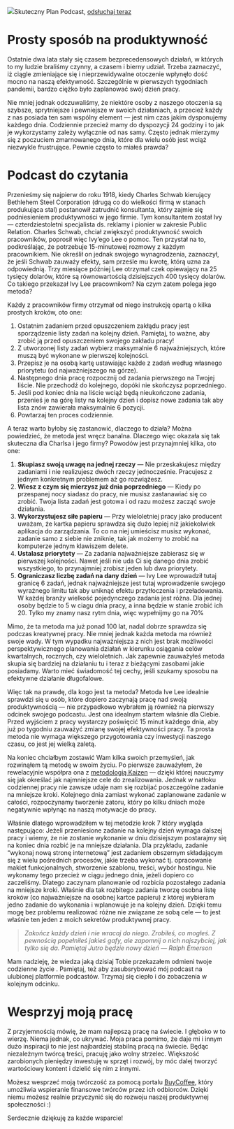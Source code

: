![](https://miro.medium.com/max/1400/1*k_oGQcyMSDQEyBH4UfDpwA.png)Skuteczny Plan Podcast, [odsłuchaj teraz](https://anchor.fm/skuteczny-plan-podcast)

Prosty sposób na produktywność
==============================

Ostatnie dwa lata stały się czasem bezprecedensowych działań, w których to my ludzie braliśmy czynny, a czasem i bierny udział. Trzeba zaznaczyć, iż ciągle zmieniające się i nieprzewidywalne otoczenie wpłynęło dość mocno na naszą efektywność. Szczególnie w pierwszych tygodniach pandemii, bardzo ciężko było zaplanować swój dzień pracy.

Nie mniej jednak odczuwaliśmy, że niektóre osoby z naszego otoczenia są szybsze, sprytniejsze i pewniejsze w swoich działaniach, a przecież każdy z nas posiada ten sam wspólny element — jest nim czas jakim dysponujemy każdego dnia. Codziennie przecież mamy do dyspozycji 24 godziny i to jak je wykorzystamy zależy wyłącznie od nas samy. Często jednak mierzymy się z poczuciem zmarnowanego dnia, które dla wielu osób jest wciąż niezwykle frustrujące. Pewnie często to miałeś prawda?

Podcast do czytania
===================

Przenieśmy się najpierw do roku 1918, kiedy Charles Schwab kierujący Bethlehem Steel Corporation (drugą co do wielkości firmą w stanach produkująca stal) postanowił zatrudnić konsultanta, który zajmie się podniesieniem produktywności w jego firmie. Tym konsultantem został Ivy — czterdziestoletni specjalista ds. reklamy i pionier w zakresie Public Relation. Charles Schwab, chciał zwiększyć produktywność swoich pracowników, poprosił więc Ivy’ego Lee o pomoc. Ten przystał na to, podkreślając, że potrzebuje 15-minutowej rozmowy z każdym pracownikiem. Nie określił on jednak swojego wynagrodzenia, zaznaczył, że jeśli Schwab zauważy efekty, sam prześle mu kwotę, którą uzna za odpowiednią. Trzy miesiące później Lee otrzymał czek opiewający na 25 tysięcy dolarów, które są równowartością dzisiejszych 400 tysięcy dolarów. Co takiego przekazał Ivy Lee pracownikom? Na czym zatem polega jego metoda?

Każdy z pracowników firmy otrzymał od niego instrukcję opartą o kilka prostych kroków, oto one:

1.  Ostatnim zadaniem przed opuszczeniem zakłądu pracy jest sporządzenie listy zadań na kolejny dzień. Pamiętaj, to ważne, aby zrobić ją przed opuszczeniem swojego zakładu pracy!
2.  Z utworzonej listy zadań wybierz maksymalnie 6 najważniejszych, które muszą być wykonane w pierwszej kolejności.
3.  Przepisz je na osobą kartę ustawiając każde z zadań według własnego priorytetu (od najważniejszego na górze).
4.  Następnego dnia pracę rozpocznij od zadania pierwszego na Twojej liście. Nie przechodź do kolejnego, dopóki nie skończysz poprzedniego.
5.  Jeśli pod koniec dnia na liście wciąż będą nieukończone zadania, przenieś je na górę listy na kolejny dzień i dopisz nowe zadania tak aby lista znów zawierała maksymalnie 6 pozycji.
6.  Powtarzaj ten proces codziennie.

A teraz warto byłoby się zastanowić, dlaczego to działa? Można powiedzieć, że metoda jest wręcz banalna. Dlaczego więc okazała się tak skuteczna dla Charlsa i jego firmy? Powodów jest przynajmniej kilka, oto one:

1.  **Skupiasz swoją uwagę na jednej rzeczy** — Nie przeskakujesz między zadaniami i nie realizujesz dwóch rzeczy jednocześnie. Pracujesz z jednym konkretnym problemem aż go rozwiążesz.
2.  **Wiesz z czym się mierzysz już dnia poprzedniego** — Kiedy po przespanej nocy siadasz do pracy, nie musisz zastanawiać się co zrobić. Twoja lista zadań jest gotowa i od razu możesz zacząć swoje działania.
3.  **Wykorzystujesz siłe papieru** — Przy wieloletniej pracy jako producent uważam, że kartka papieru sprawdza się dużo lepiej niż jakiekolwiek aplikacja do zarządzania. To co na niej umieścisz musisz wykonać, zadanie samo z siebie nie zniknie, tak jak możemy to zrobić na komputerze jednym klawiszem delete.
4.  **Ustalasz priorytety** — Za zadania najważniejsze zabierasz się w pierwszej kolejności. Nawet jeśli nie uda Ci się danego dnia zrobić wszystkiego, to przynajmniej zrobisz jeden lub dwa priorytety.
5.  **Ograniczasz liczbę zadań na dany dzień** — Ivy Lee wprowadził tutaj granicę 6 zadań, jednak najważniejsze jest tutaj wprowadzenie swojego wyraźnego limitu tak aby uniknąć efektu przytłoczenia i przeładowania. W każdej branży wielkość pojedynczego zadania jest różna. Dla jednej osoby będzie to 5 w ciagu dnia pracy, a inna będzie w stanie zrobić ich 20. Tylko my znamy nasz rytm dnia, więc wypełnijmy go na 70%

Mimo, że ta metoda ma już ponad 100 lat, nadal dobrze sprawdza się podczas kreatywnej pracy. Nie mniej jednak każda metoda ma również swoje wady. W tym wypadku najważniejsza z nich jest brak możliwości perspektywicznego planowania działań w kierunku osiągania celów kwartalnych, rocznych, czy wieloletnich. Jak zapewnie zauważyłeś metoda skupia się bardziej na działaniu tu i teraz z bieżącymi zasobami jakie posiadamy. Warto mieć świadomość tej cechy, jeśli szukamy sposobu na efektywne działanie długofalowe.

Więc tak na prawdę, dla kogo jest ta metoda? Metoda Ive Lee idealnie sprawdzi się u osób, które dopiero zaczynają pracę nad swoją produktywnością — nie przypadkowo wybrałem ją również na pierwszy odcinek swojego podcastu. Jest ona idealnym startem właśnie dla Ciebie. Przed wyjściem z pracy wystarczy poświęcić 15 minut każdego dnia, aby już po tygodniu zauważyć zmianę swojej efektywności pracy. Ta prosta metoda nie wymaga większego przygotowania czy inwestycji naszego czasu, co jest jej wielką zaletą.

Na koniec chciałbym zostawić Wam kilka swoich przemyśleń, jak rozwinąłem tą metodę w swoim życiu. Po pierwsze zauważyłem, że rewelacyjnie współpra ona z [metodologią Kaizen](https://www.leszekkrol.com/jak-wykorzystac-filozofie-malych-krokow-kaizen/) — dzięki której nauczymy się jak określać jak najmniejsze cele do zrealizowania. Jednak w natłoku codziennej pracy nie zawsze udaje nam się rozbijać poszczególne zadanie na mniejsze kroki. Kolejnego dnia zamiast wykonać zaplanowane zadanie w całości, rozpoczynamy tworzenie zatoru, który po kilku dniach może negatywnie wpłynąc na naszą motywacje do pracy.

Właśnie dlatego wprowadziłem w tej metodzie krok 7 który wygląda następująco: Jeżeli przeniesione zadanie na kolejny dzień wymaga dalszej pracy i wiemy, że nie zostanie wykonanie w dniu dzisiejszym postarajmy się na koniec dnia rozbić je na mniejsze działania. Dla przykładu, zadanie “wykonaj nową stronę internetową” jest zadaniem obszernym składającym się z wielu pośrednich procesów, jakie trzeba wykonać tj. opracowanie makiet funkcjonalnych, stworzenie szablonu, treści, wybór hostingu. Nie wykonamy tego przecież w ciągu jednego dnia, jeżeli dopiero co zaczeliśmy. Dlatego zaczynam planowanie od rozbicia pozostałego zadania na mniejsze kroki. Właśnie dla tak rozbitego zadania tworzę osobna listę kroków (co najważniejsze na osobnej kartce papieru) z której wybieram jedno zadanie do wykonania i wplanowuje je na kolejny dzień. Dzięki temu mogę bez problemu realizować różne nie związane ze sobą cele — to jest właśnie ten jeden z moich sekretów produktywnej pracy.

> _Zakończ każdy dzień i nie wracaj do niego. Zrobiłeś, co mogłeś. Z pewnością popełniłeś jakieś gafy, ale zapomnij o nich najszybciej, jak tylko się da. Pamiętaj Jutro będzie nowy dzień — Ralph Emerson_

Mam nadzieję, że wiedza jaką dzisiaj Tobie przekazałem odmieni twoje codzienne życie . Pamiętaj, też aby zasubsrybować mój podcast na ulubionej platformie podcastów. Trzymaj się ciepło i do zobaczenia w kolejnym odcinku.

**Wesprzyj moją pracę**
=======================

Z przyjemnością mówię, że mam najlepszą pracę na świecie. I głęboko w to wierzę. Niema jednak, co ukrywać. Moja praca pomimo, że daje mi i innym dużo inspiracji to nie jest najbardziej stabilną pracą na świecie. Będąc niezależnym twórcą treści, pracuję jako wolny strzelec. Większość zarobionych pieniędzy inwestuję w sprzęt i rozwój, by móc dalej tworzyć wartościowy kontent i dzielić się nim z innymi.

Możesz wesprzeć moją twórczość za pomocą portalu [BuyCoffee](https://buycoffee.to/leszekkrol), który umożliwia wspieranie finansowe twórców przez ich odbiorców. Dzięki niemu możesz realnie przyczynić się do rozwoju naszej produktywnej społeczności :)

Serdecznie dziękuję za każde wsparcie!